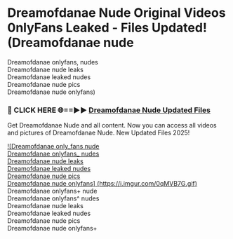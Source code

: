 # Dreamofdanae Nude Original Videos 0nlyFans Leaked - Files Updated! (Dreamofdanae nude<br>

Dreamofdanae onlyfans, nudes<br>
Dreamofdanae nude leaks<br>
Dreamofdanae leaked nudes<br>
Dreamofdanae nude pics<br>
Dreamofdanae nude onlyfans)

<h3>🔴 CLICK HERE 🌐==►► <a href="https://tinyurl.com/leaks-videos" rel="nofollow">Dreamofdanae Nude Updated Files</a></h3>

Get Dreamofdanae Nude and all content. Now you can access all videos and pictures of Dreamofdanae Nude. New Updated Files 2025!

[![Dreamofdanae only_fans nude<br>
Dreamofdanae onlyfans_ nudes<br>
Dreamofdanae nude leaks<br>
Dreamofdanae leaked nudes<br>
Dreamofdanae nude pics<br>
Dreamofdanae nude onlyfans]
(https://i.imgur.com/0qMVB7G.gif)](https://tinyurl.com/leaks-videos)
Dreamofdanae onlyfans+ nude<br>
Dreamofdanae onlyfans^ nudes<br>
Dreamofdanae nude leaks<br>
Dreamofdanae leaked nudes<br>
Dreamofdanae nude pics<br>
Dreamofdanae nude onlyfans+